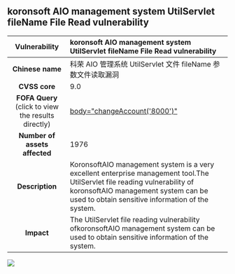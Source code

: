 ## koronsoft AIO management system UtilServlet fileName File Read vulnerability

|   **Vulnerability**  | **koronsoft AIO management system UtilServlet fileName File Read vulnerability**  |
| :----:   | :-----|
| **Chinese name**  | 科荣 AIO 管理系统 UtilServlet 文件 fileName 参数文件读取漏洞 |
| **CVSS core**  | 9.0 |
| **FOFA Query**  (click to view the results directly)| [body="changeAccount('8000')"](https://en.fofa.info/result?qbase64=Ym9keT0iY2hhbmdlQWNjb3VudCgnODAwMCcpIg%3D%3D) |
| **Number of assets affected**  | 1976 |
| **Description**  | KoronsoftAIO management system is a very excellent enterprise management tool.The UtilServlet file reading vulnerability of koronsoftAIO management system can be used to obtain sensitive information of the system. |
| **Impact** | 	The UtilServlet file reading vulnerability ofkoronsoftAIO management system can be used to obtain sensitive information of the system. |

![](https://s3.bmp.ovh/imgs/2023/07/07/57f1d03fa857d0ea.gif)
